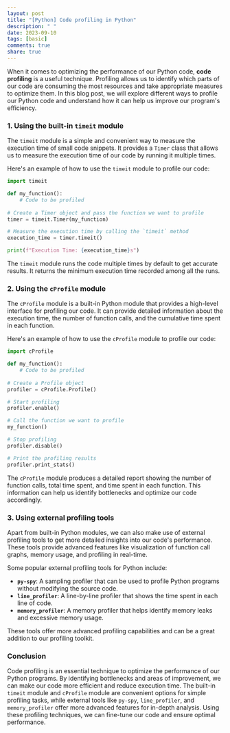 ```yaml
---
layout: post
title: "[Python] Code profiling in Python"
description: " "
date: 2023-09-10
tags: [basic]
comments: true
share: true
---
```


When it comes to optimizing the performance of our Python code, **code profiling** is a useful technique. Profiling allows us to identify which parts of our code are consuming the most resources and take appropriate measures to optimize them. In this blog post, we will explore different ways to profile our Python code and understand how it can help us improve our program's efficiency.

### **1. Using the built-in `timeit` module**

The `timeit` module is a simple and convenient way to measure the execution time of small code snippets. It provides a `Timer` class that allows us to measure the execution time of our code by running it multiple times.

Here's an example of how to use the `timeit` module to profile our code:

```python
import timeit

def my_function():
    # Code to be profiled
    
# Create a Timer object and pass the function we want to profile
timer = timeit.Timer(my_function)

# Measure the execution time by calling the `timeit` method
execution_time = timer.timeit()

print(f"Execution Time: {execution_time}s")
```

The `timeit` module runs the code multiple times by default to get accurate results. It returns the minimum execution time recorded among all the runs.

### **2. Using the `cProfile` module**

The `cProfile` module is a built-in Python module that provides a high-level interface for profiling our code. It can provide detailed information about the execution time, the number of function calls, and the cumulative time spent in each function.

Here's an example of how to use the `cProfile` module to profile our code:

```python
import cProfile

def my_function():
    # Code to be profiled
    
# Create a Profile object
profiler = cProfile.Profile()

# Start profiling
profiler.enable()

# Call the function we want to profile
my_function()

# Stop profiling
profiler.disable()

# Print the profiling results
profiler.print_stats()
```

The `cProfile` module produces a detailed report showing the number of function calls, total time spent, and time spent in each function. This information can help us identify bottlenecks and optimize our code accordingly.

### **3. Using external profiling tools**

Apart from built-in Python modules, we can also make use of external profiling tools to get more detailed insights into our code's performance. These tools provide advanced features like visualization of function call graphs, memory usage, and profiling in real-time.

Some popular external profiling tools for Python include:
- **`py-spy`**: A sampling profiler that can be used to profile Python programs without modifying the source code.
- **`line_profiler`**: A line-by-line profiler that shows the time spent in each line of code.
- **`memory_profiler`**: A memory profiler that helps identify memory leaks and excessive memory usage.

These tools offer more advanced profiling capabilities and can be a great addition to our profiling toolkit.

### **Conclusion**

Code profiling is an essential technique to optimize the performance of our Python programs. By identifying bottlenecks and areas of improvement, we can make our code more efficient and reduce execution time. The built-in `timeit` module and `cProfile` module are convenient options for simple profiling tasks, while external tools like `py-spy`, `line_profiler`, and `memory_profiler` offer more advanced features for in-depth analysis. Using these profiling techniques, we can fine-tune our code and ensure optimal performance.